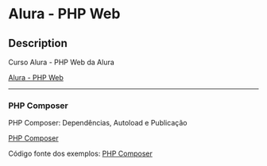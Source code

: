 # Alura - PHP Web

## Description
Curso Alura - PHP Web da Alura

[Alura - PHP Web](https://cursos.alura.com.br/formacao-php-web)

---
### PHP Composer
PHP Composer: Dependências, Autoload e Publicação

[PHP Composer](https://cursos.alura.com.br/course/php-composer)

Código fonte dos exemplos: [PHP Composer](PHP%20Composer)
